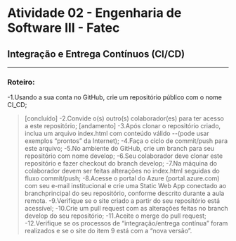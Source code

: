 # Atividade 02 - Engenharia de Software III - Fatec
## Integração e Entrega Contínuos (CI/CD)
---
### Roteiro:
-1.Usando a sua conta no GitHub, crie um repositório público com o nome CI_CD; 
>[concluído]
-2.Convide o(s) outro(s) colaborador(es) para ter acesso a este repositório;
>[andamento]
-3.Após clonar o repositório criado, inclua um arquivo index.html com conteúdo válido --(pode usar exemplos “prontos” da Internet); 
-4.Faça o ciclo de commit/push para este arquivo; 
-5.No ambiente do GitHub, crie um branch para seu repositório com nome develop; 
-6.Seu colaborador deve clonar este repositório e fazer checkout do branch develop; 
-7.Na máquina do colaborador devem ser feitas alterações no index.html seguidas do fluxo commit/push; 
-8.Acesse o portal do Azure (portal.azure.com) com seu e-mail institucional e crie uma Static Web App conectado ao branchprincipal do seu repositório, conforme descrito durante a aula remota.
-9.Verifique se o site criado a partir do seu repositório está acessível; 
-10.Crie um pull request com as alterações feitas no branch develop do seu repositório; 
-11.Aceite o merge do pull request; 
-12.Verifique se os processos de “integração/entrega contínua” foram realizados e se o site do item 9 está com a “nova versão”. 
